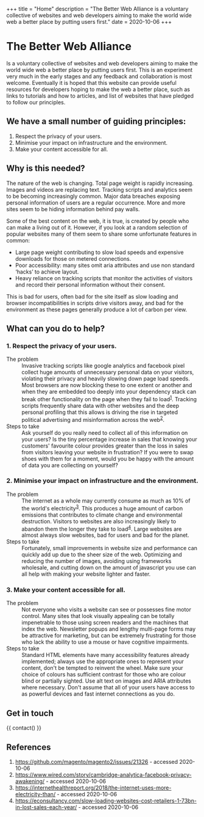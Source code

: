 +++
title = "Home"
description = "The Better Web Alliance is a voluntary collective of websites and web developers aiming to make the world wide web a better place by putting users first."
date = 2020-10-06
+++

# The Better Web Alliance
Is a voluntary collective of websites and web developers aiming to make the world wide web a better place by putting users first. This is an experiment very much in the early stages and any feedback and collaboration is most welcome. Eventually it is hoped that this website can provide useful resources for developers hoping to make the web a better place, such as links to tutorials and how to articles, and list of websites that have pledged to follow our principles.

## We have a small number of guiding principles:
1. Respect the privacy of your users.
2. Minimise your impact on infrastructure and the environment.
3. Make your content accessible for all.

## Why is this needed?
The nature of the web is changing. Total page weight is rapidly increasing. Images and videos are replacing text. Tracking scripts and analytics seem to be becoming increasingly common. Major data breaches exposing personal information of users are a regular occurrence. More and more sites seem to be hiding information behind pay walls.

Some of the best content on the web, it is true, is created by people who can make a living out of it. However, if you look at a random selection of popular websites many of them seem to share some unfortunate features in common:

- Large page weight contributing to slow load speeds and expensive downloads for those on metered connections.
- Poor accessibility: many sites omit aria attributes and use non standard ‘hacks’ to achieve layout.
- Heavy reliance on tracking scripts that monitor the activities of visitors and record their personal information without their consent.

This is bad for users, often bad for the site itself as slow loading and browser incompatibilities in scripts drive visitors away, and bad for the environment as these pages generally produce a lot of carbon per view.

## What can you do to help?
### 1. Respect the privacy of your users.
<dl class="key-points">
    <dt>The problem</dt>
    <dd>
    Invasive tracking scripts like google analytics and facebook pixel collect huge amounts of unnecessary personal data on your visitors, violating their privacy and heavily slowing down page load speeds. Most browsers are now blocking these to one extent or another and when they are embedded too deeply into your dependency stack can break other functionality on the page when they fail to load<sup id="a1"><a href="#f1">1</a></sup>. Tracking scripts frequently share data with other websites and the deep personal profiling that this allows is driving the rise in targeted political advertising and misinformation across the web<sup id="a2"><a href="#f2">2</a></sup>.
    </dd>
    <dt>Steps to take</dt>
    <dd>
    Ask yourself do you really need to collect all of this information on your users? Is the tiny percentage increase in sales that knowing your customers' favourite colour provides greater than the loss in sales from visitors leaving your website in frustration? If you were to swap shoes with them for a moment, would you be happy with the amount of data you are collecting on yourself?
    </dd>
</dl>

### 2. Minimise your impact on infrastructure and the environment.
<dl class="key-points">
    <dt>The problem</dt>
    <dd>
    The internet as a whole may currently consume as much as 10% of the world's electricity<sup id="a3"><a href="#f3">3</a></sup>. This produces a huge amount of carbon emissions that contributes to climate change and environmental destruction. Visitors to websites are also increasingly likely to abandon them the longer they take to load<sup id="a4"><a href="#f4">4</a></sup>. Large websites are almost always slow websites, bad for users and bad for the planet.
    </dd>
    <dt>Steps to take</dt>
    <dd>
    Fortunately, small improvements in website size and performance can quickly add up due to the sheer size of the web. Optimizing and reducing the number of images, avoiding using frameworks wholesale, and cutting down on the amount of javascript you use can all help with making your website lighter and faster.
    </dd>
</dl>

### 3. Make your content accessible for all.
<dl class="key-points">
    <dt>The problem</dt>
    <dd>
    Not everyone who visits a website can see or possesses fine motor control. Many sites that look visually appealing can be totally impenetrable to those using screen readers and the machines that index the web. Newsletter popups and lengthy multi-page forms may be attractive for marketing, but can be extremely frustrating for those who lack the ability to use a mouse or have cognitive impairments.
    </dd>
    <dt>Steps to take</dt>
    <dd>
    Standard HTML elements have many accessibility features already implemented; always use the appropriate ones to represent your content, don't be tempted to reinvent the wheel. Make sure your choice of colours has sufficient contrast for those who are colour blind or partially sighted. Use alt text on images and ARIA attributes where necessary. Don't assume that all of your users have access to as powerful devices and fast internet connections as you do.
    </dd>
</dl>

## Get in touch
{{ contact() }}

## References
<ol class="footnotes">
    <li id="f1">
        <a href="https://github.com/magento/magento2/issues/21326">https://github.com/magento/magento2/issues/21326</a> - accessed <time datetime="2020-10-06">2020-10-06</time>
    </li>
    <li id="f2">
        <a href="https://www.wired.com/story/cambridge-analytica-facebook-privacy-awakening/">https://www.wired.com/story/cambridge-analytica-facebook-privacy-awakening/</a> - accessed <time datetime="2020-10-06">2020-10-06</time>
    </li>
    <li id="f3">
        <a href="https://internethealthreport.org/2018/the-internet-uses-more-electricity-than/">https://internethealthreport.org/2018/the-internet-uses-more-electricity-than/</a> - accessed <time datetime="2020-10-06">2020-10-06</time>
    </li>
    <li id="f4">
        <a href="https://econsultancy.com/slow-loading-websites-cost-retailers-1-73bn-in-lost-sales-each-year/">https://econsultancy.com/slow-loading-websites-cost-retailers-1-73bn-in-lost-sales-each-year/</a> - accessed <time datetime="2020-10-06">2020-10-06</time>
    </li>
</ol>